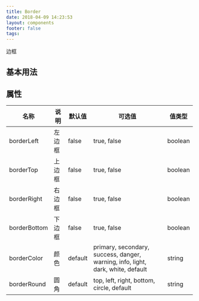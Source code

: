 ```yaml
---
title: Border
date: 2018-04-09 14:23:53
layout: components
footer: false
tags:
---
```


边框

## 基本用法

## 属性

| 名称  | 说明 | 默认值 | 可选值 | 值类型 |
| ----- | ------ | ----- | ----- | --------- |
| borderLeft | 左边框 | false | true, false | boolean |
| borderTop | 上边框 | false | true, false | boolean |
| borderRight | 右边框 | false | true, false | boolean |
| borderBottom | 下边框 | false | true, false | boolean |
| borderColor | 颜色 | default | primary, secondary, success, danger, warning, info, light, dark, white, default | string |
| borderRound | 圆角 | default | top, left, right, bottom, circle, default | string |